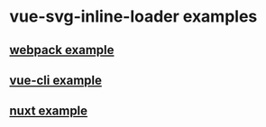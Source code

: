 # vue-svg-inline-loader examples

## [webpack example](https://github.com/oliverfindl/vue-svg-inline-loader/tree/master/examples/webpack)

## [vue-cli example](https://github.com/oliverfindl/vue-svg-inline-loader/tree/master/examples/vue-cli)

## [nuxt example](https://github.com/oliverfindl/vue-svg-inline-loader/tree/master/examples/nuxt)
